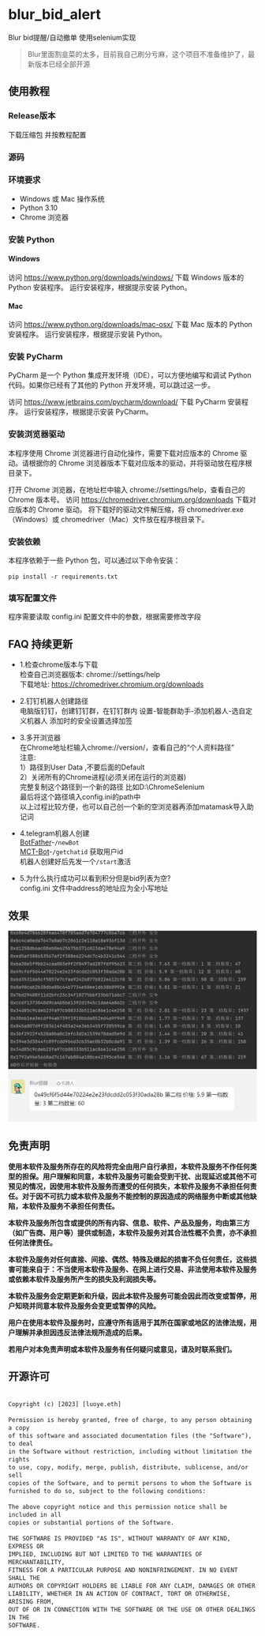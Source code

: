 # blur_bid_alert
Blur bid提醒/自动撤单 使用selenium实现

> Blur里面割韭菜的太多，目前我自己刷分亏麻，这个项目不准备维护了，最新版本已经全部开源

## 使用教程

### Release版本
下载压缩包 并按教程配置

### 源码

### 环境要求
* Windows 或 Mac 操作系统
* Python 3.10
* Chrome 浏览器

### 安装 Python
#### Windows
访问 https://www.python.org/downloads/windows/ 下载 Windows 版本的 Python 安装程序。
运行安装程序，根据提示安装 Python。
#### Mac
访问 https://www.python.org/downloads/mac-osx/ 下载 Mac 版本的 Python 安装程序。
运行安装程序，根据提示安装 Python。

### 安装 PyCharm
PyCharm 是一个 Python 集成开发环境（IDE），可以方便地编写和调试 Python 代码。如果你已经有了其他的 Python 开发环境，可以跳过这一步。

访问 https://www.jetbrains.com/pycharm/download/ 下载 PyCharm 安装程序。
运行安装程序，根据提示安装 PyCharm。

### 安装浏览器驱动
本程序使用 Chrome 浏览器进行自动化操作，需要下载对应版本的 Chrome 驱动。请根据你的 Chrome 浏览器版本下载对应版本的驱动，并将驱动放在程序根目录下。

打开 Chrome 浏览器，在地址栏中输入 chrome://settings/help，查看自己的 Chrome 版本号。
访问 https://chromedriver.chromium.org/downloads 下载对应版本的 Chrome 驱动。
将下载好的驱动文件解压缩，将 chromedriver.exe（Windows）或 chromedriver（Mac）文件放在程序根目录下。

### 安装依赖
本程序依赖于一些 Python 包，可以通过以下命令安装：

`pip install -r requirements.txt`
  
### 填写配置文件
程序需要读取 config.ini 配置文件中的参数，根据需要修改字段  

## FAQ 持续更新  

* 1.检查chrome版本与下载  
检查自己浏览器版本: chrome://settings/help  
下载地址: https://chromedriver.chromium.org/downloads  

* 2.钉钉机器人创建路径  
电脑版钉钉，创建钉钉群，在钉钉群内 设置-智能群助手-添加机器人-选自定义机器人 添加时的安全设置选择加签  

* 3.多开浏览器  
在Chrome地址栏输入chrome://version/，查看自己的“个人资料路径”  
注意:  
1）路径到User  Data ,不要后面的Default    
2）关闭所有的Chrome进程(必须关闭在运行的浏览器)   
完整复制这个路径到一个新的路径 比如D:\ChromeSelenium  
最后将这个路径填入config.ini的path中  
以上过程比较方便，也可以自己创一个新的空浏览器再添加matamask导入助记词 

* 4.telegram机器人创建  
[BotFather](https://t.me/BotFather)-`/newBot`  
[MCT-Bot](https://t.me/MCT_CLUB_BOT)-`/getchatid` 获取用户id  
机器人创建好后先发一个`/start`激活  

* 5.为什么执行成功可以看到积分但是bid列表为空?  
config.ini 文件中address的地址应为全小写地址  

## 效果  
![log](log.png)  
![alert](alert.png)  

## 免责声明

**使用本软件及服务所存在的风险将完全由用户自行承担，本软件及服务不作任何类型的担保。用户理解和同意，本软件及服务可能会受到干扰、出现延迟或其他不可预见的情况，因使用本软件及服务而遭受的任何损失，本软件及服务不承担任何责任。对于因不可抗力或本软件及服务不能控制的原因造成的网络服务中断或其他缺陷，本软件及服务不承担任何责任。**

**本软件及服务所包含或提供的所有内容、信息、软件、产品及服务，均由第三方（如广告商、用户等）提供或制造，本软件及服务对其合法性概不负责，亦不承担任何法律责任。**

**本软件及服务对任何直接、间接、偶然、特殊及继起的损害不负任何责任，这些损害可能来自于：不当使用本软件及服务、在网上进行交易、非法使用本软件及服务或依赖本软件及服务所产生的损失及利润损失等。**

**本软件及服务会定期更新和升级，因此本软件及服务可能会因此而改变或暂停，用户知晓并同意本软件及服务会变更或暂停的风险。**

**用户在使用本软件及服务时，应遵守所有适用于其所在国家或地区的法律法规，用户理解并承担因违反法律法规所造成的后果。**

**若用户对本免责声明或本软件及服务有任何疑问或意见，请及时联系我们。**

## 开源许可  

```MIT License

Copyright (c) [2023] [luoye.eth]

Permission is hereby granted, free of charge, to any person obtaining a copy
of this software and associated documentation files (the "Software"), to deal
in the Software without restriction, including without limitation the rights
to use, copy, modify, merge, publish, distribute, sublicense, and/or sell
copies of the Software, and to permit persons to whom the Software is
furnished to do so, subject to the following conditions:

The above copyright notice and this permission notice shall be included in all
copies or substantial portions of the Software.

THE SOFTWARE IS PROVIDED "AS IS", WITHOUT WARRANTY OF ANY KIND, EXPRESS OR
IMPLIED, INCLUDING BUT NOT LIMITED TO THE WARRANTIES OF MERCHANTABILITY,
FITNESS FOR A PARTICULAR PURPOSE AND NONINFRINGEMENT. IN NO EVENT SHALL THE
AUTHORS OR COPYRIGHT HOLDERS BE LIABLE FOR ANY CLAIM, DAMAGES OR OTHER
LIABILITY, WHETHER IN AN ACTION OF CONTRACT, TORT OR OTHERWISE, ARISING FROM,
OUT OF OR IN CONNECTION WITH THE SOFTWARE OR THE USE OR OTHER DEALINGS IN THE
SOFTWARE.
```
